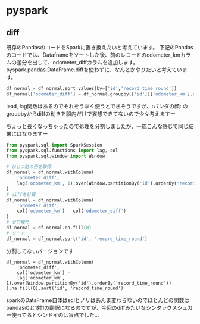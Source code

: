 # pyspark

## diff

既存のPandasのコードをSparkに置き換えたいと考えています。
下記のPandasのコードでは、Dataframeをソートした後、前のレコードのodometer_kmカラムの差分を出して、odometer_diffカラムを追加します。
pyspark.pandas.DataFrame.diffを使わずに、なんとかやりたいと考えています。

```python
df_normal = df_normal.sort_values(by=['id','record_time_round'])
df_normal['odometer_diff'] = df_normal.groupby(['id'])['odometer_km'].diff().fillna(0)
```

lead, lag関数はあるのでそれをうまく使うとできそうですが、:パンダの顔: のgroupbyからdiffの動きを脳内だけで妄想できてないので少々考えますー

ちょっと長くなっちゃったので処理を分割しましたが、一応こんな感じで同じ結果にはなりますー

```python
from pyspark.sql import SparkSession
from pyspark.sql.functions import lag, col
from pyspark.sql.window import Window

# ひとつ前の列を取得
df_normal = df_normal.withColumn(
    'odometer_diff',
    lag('odometer_km', 1).over(Window.partitionBy('id').orderBy('record_time_round'))
)
# diffを計算
df_normal = df_normal.withColumn(
    'odometer_diff',
    col('odometer_km') - col('odometer_diff')
)
# ゼロ埋め
df_normal = df_normal.na.fill(0)
# ソート
df_normal = df_normal.sort('id', 'record_time_round')
```

分割してないバージョンです

```
df_normal = df_normal.withColumn(
    'odometer_diff',
    col('odometer_km') -
    lag('odometer_km', 1).over(Window.partitionBy('id').orderBy('record_time_round'))
).na.fill(0).sort('id', 'record_time_round')
```

sparkのDataFrame自体はsqlとノリはあんま変わらないのでほとんどの関数はpandasのと1対1の翻訳になるのですが、今回のdiffみたいなシンタックスシュガー使ってるとシンドイのは盲点でした...